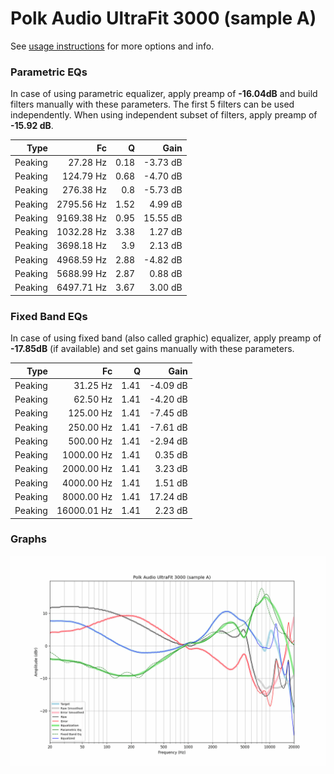 # Polk Audio UltraFit 3000 (sample A)
See [usage instructions](https://github.com/jaakkopasanen/AutoEq#usage) for more options and info.

### Parametric EQs
In case of using parametric equalizer, apply preamp of **-16.04dB** and build filters manually
with these parameters. The first 5 filters can be used independently.
When using independent subset of filters, apply preamp of **-15.92 dB**.

| Type    | Fc         |    Q | Gain     |
|--------:|-----------:|-----:|---------:|
| Peaking | 27.28 Hz   | 0.18 | -3.73 dB |
| Peaking | 124.79 Hz  | 0.68 | -4.70 dB |
| Peaking | 276.38 Hz  | 0.8  | -5.73 dB |
| Peaking | 2795.56 Hz | 1.52 | 4.99 dB  |
| Peaking | 9169.38 Hz | 0.95 | 15.55 dB |
| Peaking | 1032.28 Hz | 3.38 | 1.27 dB  |
| Peaking | 3698.18 Hz | 3.9  | 2.13 dB  |
| Peaking | 4968.59 Hz | 2.88 | -4.82 dB |
| Peaking | 5688.99 Hz | 2.87 | 0.88 dB  |
| Peaking | 6497.71 Hz | 3.67 | 3.00 dB  |

### Fixed Band EQs
In case of using fixed band (also called graphic) equalizer, apply preamp of **-17.85dB**
(if available) and set gains manually with these parameters.

| Type    | Fc          |    Q | Gain     |
|--------:|------------:|-----:|---------:|
| Peaking | 31.25 Hz    | 1.41 | -4.09 dB |
| Peaking | 62.50 Hz    | 1.41 | -4.20 dB |
| Peaking | 125.00 Hz   | 1.41 | -7.45 dB |
| Peaking | 250.00 Hz   | 1.41 | -7.61 dB |
| Peaking | 500.00 Hz   | 1.41 | -2.94 dB |
| Peaking | 1000.00 Hz  | 1.41 | 0.35 dB  |
| Peaking | 2000.00 Hz  | 1.41 | 3.23 dB  |
| Peaking | 4000.00 Hz  | 1.41 | 1.51 dB  |
| Peaking | 8000.00 Hz  | 1.41 | 17.24 dB |
| Peaking | 16000.01 Hz | 1.41 | 2.23 dB  |

### Graphs
![](./Polk%20Audio%20UltraFit%203000%20(sample%20A).png)